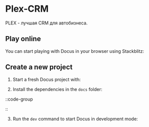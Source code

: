 # Plex-CRM

PLEX - лучшая CRM для автобизнеса.

## Play online

You can start playing with Docus in your browser using Stackblitz:


## Create a new project

1. Start a fresh Docus project with:

[//]: # (```bash [npx])
[//]: # (npx nuxi@latest init docs -t themes/docus)
[//]: # (```)

2. Install the dependencies in the `docs` folder:

::code-group

[//]: # (  yarn install)

[//]: # (  ```)

[//]: # ()
[//]: # (  ```bash [pnpm])

::

3. Run the `dev` command to start Docus in development mode:

[//]: # (::code-group)

[//]: # ()
[//]: # (```bash [npm])

[//]: # (npm run dev)

[//]: # (```)

[//]: # ()
[//]: # (```bash [yarn])

[//]: # (yarn dev)

[//]: # (```)

[//]: # ()
[//]: # (```bash [pnpm])

[//]: # (pnpm run dev)

[//]: # (```)

[//]: # ()
[//]: # (::)

[//]: # (::alert{type="success"})

[//]: # (✨ Well done! A browser window should automatically open for <http://localhost:3000>)

[//]: # (::)
